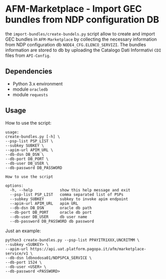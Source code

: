 # AFM-Marketplace - Import GEC bundles from NDP configuration DB
the `import-bundles/create-bundels.py` script allow to create and import GEC bundles in `AFM-Marketplace`
by collecting the necessary information from NDP configuration db `NODE4_CFG.ELENCO_SERVIZI`.
The bundles information are stored to db by uploading the Catalogo Dati Informativi `CDI` files from `API-Config`.

## Dependencies
- Python 3.x environment
- module `oracledb`
- module `requests`
## Usage
How to use the script:
```
usage: 
create-bundles.py [-h] \ 
--psp-list PSP_LIST \
--subkey SUBKEY \
--apim-url APIM_URL \
--db-dsn DB_DSN \
--db-port DB_PORT \
--db-user DB_USER \
--db-password DB_PASSWORD

How to use the script

options:
  -h, --help            show this help message and exit
  --psp-list PSP_LIST   comma separated list of PSPs
  --subkey SUBKEY       subkey to invoke apim endpoint
  --apim-url APIM_URL   apim URL
  --db-dsn DB_DSN       oracle db path
  --db-port DB_PORT     oracle db port
  --db-user DB_USER     db user name
  --db-password DB_PASSWORD db password
```
Just an example:
````
python3 create-bundles.py --psp-list PPAYITR1XXX,UNCRITMM \ 
--subkey <SUBKEY> \
--apim-url https://api.uat.platform.pagopa.it/afm/marketplace-service/v1 \
--db-dsn ldbnodosa01/NDPSPCA_SERVICE \
--db-port 1524 \
--db-user <USER> \ 
--db-password <PASSWORD>
````